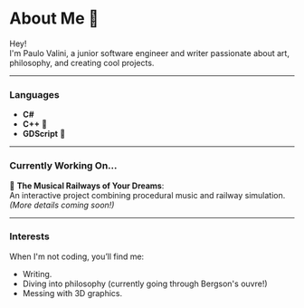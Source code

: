 # About Me 🦉  

Hey!  
I'm Paulo Valini, a junior software engineer and writer passionate about art, philosophy, and creating cool projects.

---

### **Languages**  
- **C#**
- **C++** 🌱  
- **GDScript** 🌱

---

### **Currently Working On...**  
🚂 **The Musical Railways of Your Dreams**:  
An interactive project combining procedural music and railway simulation. *(More details coming soon!)*  

---

### **Interests**  
When I'm not coding, you’ll find me:  
- Writing.
- Diving into philosophy (currently going through Bergson's ouvre!)
- Messing with 3D graphics. 
